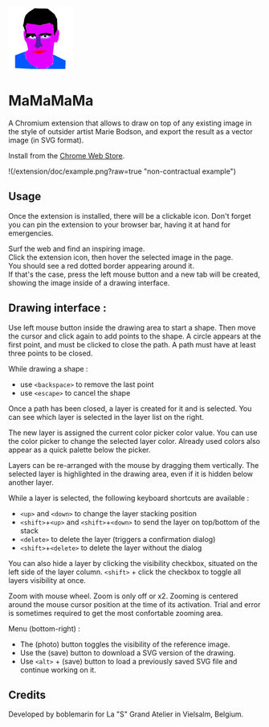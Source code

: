 <img src="https://raw.githubusercontent.com/boblemarin/mamamama/master/extension/icon128.png" />

# MaMaMaMa

A Chromium extension that allows to draw on top of any existing image in the style of outsider artist Marie Bodson, and export the result as a vector image (in SVG format). 

Install from the [Chrome Web Store](https://chromewebstore.google.com/detail/mamamama/adinkhcmlcgpgkehmiednaihmejcbkci).


!(/extension/doc/example.png?raw=true "non-contractual example")

## Usage

Once the extension is installed, there will be a clickable icon.
Don't forget you can pin the extension to your browser bar, having it at hand for emergencies.

Surf the web and find an inspiring image.  
Click the extension icon, then hover the selected image in the page.  
You should see a red dotted border appearing around it.  
If that's the case, press the left mouse button and a new tab will be created, showing the image inside of a drawing interface.

## Drawing interface :

Use left mouse button inside the drawing area to start a shape. Then move the cursor and click again to add points to the shape. A circle appears at the first point, and must be clicked to close the path. A path must have at least three points to be closed.

While drawing a shape :
  - use `<backspace>` to remove the last point
  - use `<escape>` to cancel the shape

Once a path has been closed, a layer is created for it and is selected. You can see which layer is selected in the layer list on the right.

The new layer is assigned the current color picker color value. You can use the color picker to change the selected layer color. Already used colors also appear as a quick palette below the picker.

Layers can be re-arranged with the mouse by dragging them vertically. The selected layer is highlighted in the drawing area, even if it is hidden below another layer.

While a layer is selected, the following keyboard shortcuts are available :
- `<up>` and `<down>` to change the layer stacking position
- `<shift>`+`<up>` and `<shift>`+`<down>` to send the layer on top/bottom of the stack
- `<delete>` to delete the layer (triggers a confirmation dialog)
- `<shift>`+`<delete>` to delete the layer without the dialog

You can also hide a layer by clicking the visibility checkbox, situated on the left side of the layer column. `<shift>` + click the checkbox to toggle all layers visibility at once.

Zoom with mouse wheel. Zoom is only off or x2. Zooming is centered around the mouse cursor position at the time of its activation. Trial and error is sometimes required to get the most confortable zooming area.


Menu (bottom-right) :

- The (photo) button toggles the visibility of the reference image.
- Use the (save) button to download a SVG version of the drawing.
- Use `<alt>` + (save) button to load a previously saved SVG file and continue working on it.

## Credits

Developed by boblemarin for La "S" Grand Atelier in Vielsalm, Belgium.
